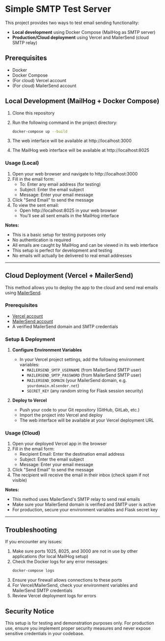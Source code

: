 # Simple SMTP Test Server

This project provides two ways to test email sending functionality:
- **Local development** using Docker Compose (MailHog as SMTP server)
- **Production/Cloud deployment** using Vercel and MailerSend (cloud SMTP relay)

## Prerequisites

- Docker
- Docker Compose
- (For cloud) Vercel account
- (For cloud) MailerSend account

## Local Development (MailHog + Docker Compose)

1. Clone this repository
2. Run the following command in the project directory:
   ```bash
   docker-compose up --build
   ```

3. The web interface will be available at http://localhost:3000
4. The MailHog web interface will be available at http://localhost:8025

### Usage (Local)

1. Open your web browser and navigate to http://localhost:3000
2. Fill in the email form:
   - To: Enter any email address (for testing)
   - Subject: Enter the email subject
   - Message: Enter your email message
3. Click "Send Email" to send the message
4. To view the sent email:
   - Open http://localhost:8025 in your web browser
   - You'll see all sent emails in the MailHog interface

**Notes:**
- This is a basic setup for testing purposes only
- No authentication is required
- All emails are caught by MailHog and can be viewed in its web interface
- This setup is perfect for development and testing
- No emails will actually be delivered to real email addresses

---

## Cloud Deployment (Vercel + MailerSend)

This method allows you to deploy the app to the cloud and send real emails using [MailerSend](https://mailersend.com/).

### Prerequisites
- [Vercel account](https://vercel.com/)
- [MailerSend account](https://mailersend.com/)
- A verified MailerSend domain and SMTP credentials

### Setup & Deployment

1. **Configure Environment Variables**
   - In your Vercel project settings, add the following environment variables:
     - `MAILERSEND_SMTP_USERNAME` (from MailerSend SMTP user)
     - `MAILERSEND_SMTP_PASSWORD` (from MailerSend SMTP user)
     - `MAILERSEND_DOMAIN` (your MailerSend domain, e.g. `yourdomain.mlsender.net`)
     - `SECRET_KEY` (any random string for Flask session security)

2. **Deploy to Vercel**
   - Push your code to your Git repository (GitHub, GitLab, etc.)
   - Import the project into Vercel and deploy
   - The web interface will be available at your Vercel deployment URL

### Usage (Cloud)

1. Open your deployed Vercel app in the browser
2. Fill in the email form:
   - Recipient Email: Enter the destination email address
   - Subject: Enter the email subject
   - Message: Enter your email message
3. Click "Send Email" to send the message
4. The recipient will receive the email in their inbox (check spam if not visible)

**Notes:**
- This method uses MailerSend's SMTP relay to send real emails
- Make sure your MailerSend domain is verified and SMTP user is active
- For production, secure your environment variables and Flask secret key

---

## Troubleshooting

If you encounter any issues:

1. Make sure ports 1025, 8025, and 3000 are not in use by other applications (for local MailHog setup)
2. Check the Docker logs for any error messages:
   ```bash
   docker-compose logs
   ```
3. Ensure your firewall allows connections to these ports
4. For Vercel/MailerSend, check your environment variables and MailerSend SMTP credentials
5. Review Vercel deployment logs for errors

## Security Notice

This setup is for testing and demonstration purposes only. For production use, ensure you implement proper security measures and never expose sensitive credentials in your codebase. 